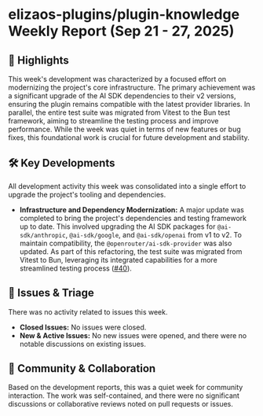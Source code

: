 # elizaos-plugins/plugin-knowledge Weekly Report (Sep 21 - 27, 2025)

## 🚀 Highlights
This week's development was characterized by a focused effort on modernizing the project's core infrastructure. The primary achievement was a significant upgrade of the AI SDK dependencies to their v2 versions, ensuring the plugin remains compatible with the latest provider libraries. In parallel, the entire test suite was migrated from Vitest to the Bun test framework, aiming to streamline the testing process and improve performance. While the week was quiet in terms of new features or bug fixes, this foundational work is crucial for future development and stability.

## 🛠️ Key Developments
All development activity this week was consolidated into a single effort to upgrade the project's tooling and dependencies.

- **Infrastructure and Dependency Modernization:** A major update was completed to bring the project's dependencies and testing framework up to date. This involved upgrading the AI SDK packages for `@ai-sdk/anthropic`, `@ai-sdk/google`, and `@ai-sdk/openai` from v1 to v2. To maintain compatibility, the `@openrouter/ai-sdk-provider` was also updated. As part of this refactoring, the test suite was migrated from Vitest to Bun, leveraging its integrated capabilities for a more streamlined testing process ([#40](https://github.com/elizaos-plugins/plugin-knowledge/pull/40)).

## 🐛 Issues & Triage
There was no activity related to issues this week.

- **Closed Issues:** No issues were closed.
- **New & Active Issues:** No new issues were opened, and there were no notable discussions on existing issues.

## 💬 Community & Collaboration
Based on the development reports, this was a quiet week for community interaction. The work was self-contained, and there were no significant discussions or collaborative reviews noted on pull requests or issues.